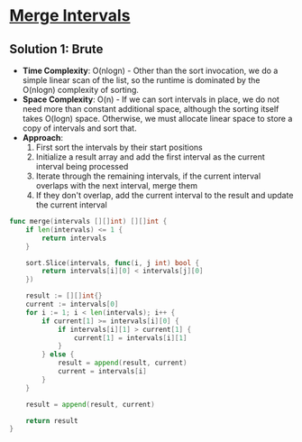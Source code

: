 # [Merge Intervals](https://leetcode.com/problems/merge-intervals/)

## Solution 1: Brute 
- **Time Complexity**: O(nlogn) - Other than the sort invocation, we do a simple linear scan of the list, so the runtime is dominated by the O(nlogn) complexity of sorting.
- **Space Complexity**: O(n) - If we can sort intervals in place, we do not need more than constant additional space, although the sorting itself takes O(logn) space. Otherwise, we must allocate linear space to store a copy of intervals and sort that.
- **Approach**:
  1. First sort the intervals by their start positions
  2. Initialize a result array and add the first interval as the current interval being processed
  3. Iterate through the remaining intervals, if the current interval overlaps with the next interval, merge them
  4. If they don't overlap, add the current interval to the result and update the current interval

```go
func merge(intervals [][]int) [][]int {
    if len(intervals) <= 1 {
        return intervals
    }

    sort.Slice(intervals, func(i, j int) bool {
        return intervals[i][0] < intervals[j][0]
    })

    result := [][]int{}
    current := intervals[0]
    for i := 1; i < len(intervals); i++ {
        if current[1] >= intervals[i][0] {
            if intervals[i][1] > current[1] {
                current[1] = intervals[i][1]
            }
        } else {
            result = append(result, current)
            current = intervals[i]
        }
    }

    result = append(result, current)

    return result
}
```
